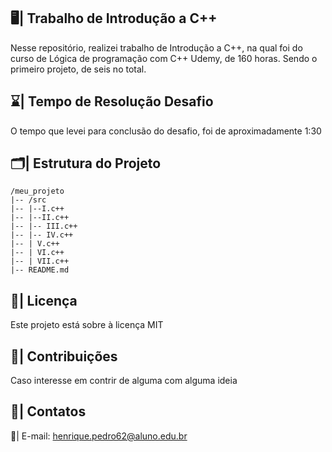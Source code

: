 ## 🖥️| Trabalho de Introdução a C++
   
  Nesse repositório, realizei trabalho de Introdução a C++, na qual foi do curso de Lógica de programação com C++ Udemy, de 160 horas. Sendo o primeiro projeto, de seis no total.

## ⌛| Tempo de Resolução Desafio

 O tempo que levei para conclusão do desafio, foi de aproximadamente 1:30

## 🗂️| Estrutura do Projeto

   ```
/meu_projeto
|-- /src
|-- |--I.c++
|-- |--II.c++
|-- |-- III.c++
|-- |-- IV.c++
|-- | V.c++
|-- | VI.c++
|-- | VII.c++
|-- README.md

   ```

## 📑| Licença 

Este projeto está sobre à licença MIT

## 👥| Contribuições 

   Caso interesse em contrir de alguma com alguma ideia

## 📩| Contatos

  📧| E-mail: henrique.pedro62@aluno.edu.br


   
